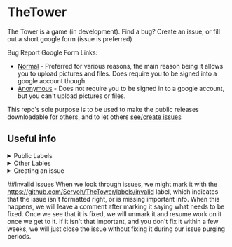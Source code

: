 # TheTower
The Tower is a game (in development). Find a bug? Create an issue, or fill out a short google form (issue is preferred)

Bug Report Google Form Links:
 - [Normal](https://docs.google.com/forms/d/e/1FAIpQLSehIdicwFMJ9jh3kMdm6nuQVU0Qn-jpgyWr21zQljG8HCPm_Q/viewform?usp=sf_link) - Preferred for various reasons, the main reason being it allows you to upload pictures and files. Does require you to be signed into a google account though.
 - [Anonymous](https://docs.google.com/forms/d/e/1FAIpQLSfd9bJ-gqP04HDDUeSnfbTVspNE24uTD_wxkuSqGvUIi6y71w/viewform?usp=sf_link) - Does not require you to be signed in to a google account, but you can't upload pictures or files.


This repo's sole purpose is to be used to make the public releases downloadable for others, and to let others [see/create issues](https://github.com/Servoh/TheTower/issues)


## Useful info

<details><summary>Public Labels</summary>
<p>
These are the labels you usually will be using when creating things here
 - https://github.com/Servoh/TheTower/labels/bug - Indicates that an issue is a bug

 - https://github.com/Servoh/TheTower/labels/documentation - Indicates that it is a change/improvement/addition to a documentation
 
 - https://github.com/Servoh/TheTower/labels/enhancement or https://github.com/Servoh/TheTower/labels/request - Indicates an issue is a request (i.e. feature request)
 
 - https://github.com/Servoh/TheTower/labels/question - Indicates that an issue is for a question, clarification, or further information

</p>
</details>
<details><summary>Other Lables</summary>
<p>
These labels you might see and wonder what they are for. Usually these are used by us to mark things for our purposes.

 - https://github.com/Servoh/TheTower/labels/invalid - Indicates that an issue is invalid. See [invalid issues](#invalid-issues) for more info
 
 - https://github.com/Servoh/TheTower/labels/needs more info - Indicates that an issue is missing some info. See [invalid issues](#) for more info
 
 - https://github.com/Servoh/TheTower/labels/pending - Indicates that an issue is waiting to be passed off by us.
 
 - https://github.com/Servoh/TheTower/labels/duplicate - Indicates an issue is a duplicate of another issue
 
 - https://github.com/Servoh/TheTower/labels/help wanted - Indicates that one of our team members is wanting more of the team to work on the issue
 
 - https://github.com/Servoh/TheTower/labels/wontfix - Indicates that we won't work on the issue or fix it, this could be for various reasons. If we don't specify why, don't bug us about it, we didn't for a reason (usually)
</p>
</details>



<details><summary>Creating an issue</summary>
<p>
 There are some reasons why you could create an issue for things like bug reports, feature requests, etc. So here are the steps to creating one.

### 1. Create an issue from a template
  Go to the issues page, click new issue, and then select the template for the issue you want (i.e. bug report, feature request, etc).

### 2. Fill out the information
  The template should have it formatted, all you have to do is fill it in or replace things with the info you need to put down.

#### Note:
If it gets bad, we might make it so issues will have to be 'approved', essentially one of us will have to pass it off before the team starts working on it. If you see invalid on your issue, check the comments to see what we said to fix, or create a new issue with the fixes in it. If you see https://github.com/Servoh/TheTower/labels/pending on it, then it is still waiting for us to pass it off.
<! -- Add images to here! -- !>
</p>
</details>


##Invalid issues
When we look through issues, we might mark it with the https://github.com/Servoh/TheTower/labels/invalid label, which indicates that the issue isn't formatted right, or is missing important info. When this happens, we will leave a comment after marking it saying what needs to be fixed. Once we see that it is fixed, we will unmark it and resume work on it once we get to it. If it isn't that important, and you don't fix it within a few weeks, we will just close the issue without fixing it during our issue purging periods.

